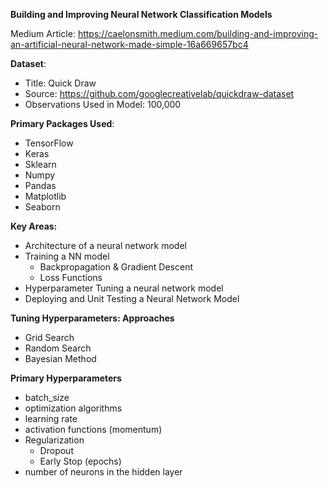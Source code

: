 **Building and Improving Neural Network Classification Models**

Medium Article: https://caelonsmith.medium.com/building-and-improving-an-artificial-neural-network-made-simple-16a669657bc4

**Dataset**: 
- Title: Quick Draw
- Source: https://github.com/googlecreativelab/quickdraw-dataset
- Observations Used in Model: 100,000

**Primary Packages Used**: 
- TensorFlow
- Keras
- Sklearn
- Numpy
- Pandas
- Matplotlib
- Seaborn

**Key Areas:**
- Architecture of a neural network model
- Training a NN model
    - Backpropagation & Gradient Descent
    - Loss Functions
- Hyperparameter Tuning a neural network model
- Deploying and Unit Testing a Neural Network Model

**Tuning Hyperparameters: Approaches**
- Grid Search                               
- Random Search                             
- Bayesian Method                           
  
**Primary Hyperparameters**
- batch_size                                
- optimization algorithms                   
- learning rate                             
- activation functions (momentum)           
- Regularization
  - Dropout
  - Early Stop (epochs)
- number of neurons in the hidden layer     
